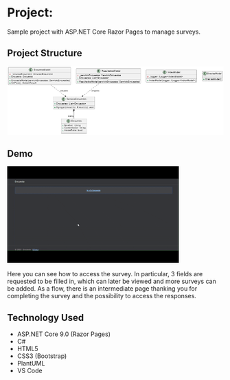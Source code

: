 # Project:

Sample project with ASP.NET Core Razor Pages to manage surveys.

## Project Structure

![UML Diagram](UML/UML-Proejct.png)

## Demo

![Project Demo](Assets/Demo_Encuesta.gif)

Here you can see how to access the survey. In particular, 3 fields are requested to be filled in, which can later be viewed and more surveys can be added. As a flow, there is an intermediate page thanking you for completing the survey and the possibility to access the responses.

## Technology Used

- ASP.NET Core 9.0 (Razor Pages)
- C#
- HTML5
- CSS3 (Bootstrap)
- PlantUML
- VS Code
